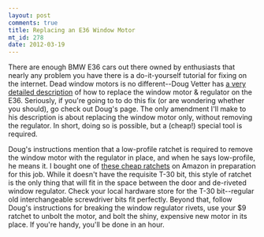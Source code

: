 ```yaml
--- 
layout: post
comments: true
title: Replacing an E36 Window Motor
mt_id: 278
date: 2012-03-19
---
```

There are enough BMW E36 cars out there owned by enthusiasts that nearly any problem you have there is a do-it-yourself tutorial for fixing on the internet. Dead window motors is no different--Doug Vetter has [a very detailed description](http://www.dvatp.com/bmw/diy/power_window/) of how to replace the window motor & regulator on the E36.  Seriously, if you're going to to do this fix (or are wondering whether you should), go check out Doug's page.  The only amendment I'll make to his description is about replacing the window motor only, without removing the regulator.  In short, doing so is possible, but a (cheap!) special tool is required.

Doug's instructions mention that a low-profile ratchet is required to remove the window motor with the regulator in place, and when he says low-profile, he means it.  I bought one of [these cheap ratchets](http://www.amazon.com/gp/product/B000XYOUS6/ref=as_li_qf_sp_asin_il_tl?ie=UTF8&tag=dinomitenet-20&linkCode=as2&camp=1789&creative=9325&creativeASIN=B000XYOUS6) on Amazon in preparation for this job.  While it doesn't have the requisite T-30 bit, this style of ratchet is the only thing that will fit in the space between the door and de-riveted window regulator.  Check your local hardware store for the T-30 bit--regular old interchangeable screwdriver bits fit perfectly.  Beyond that, follow Doug's instructions for breaking the window regulator rivets, use your $9 ratchet to unbolt the motor, and bolt the shiny, expensive new motor in its place.  If you're handy, you'll be done in an hour. 
